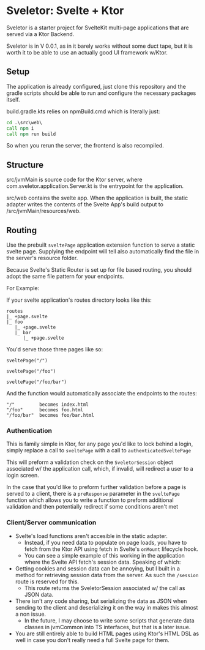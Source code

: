 # Sveletor: Svelte + Ktor

Sveletor is a starter project for SvelteKit multi-page applications that are served via a Ktor Backend.

Sveletor is in V 0.0.1, as in it barely works without some duct tape, but it is worth it to be able to use an actually good UI framework w/Ktor.

## Setup

The application is already configured, just clone this repository and the gradle scripts should be able to run and configure the necessary packages itself.

build.gradle.kts relies on npmBuild.cmd which is literally just: 

```cmd
cd .\src\web\
call npm i
call npm run build
```

So when you rerun the server, the frontend is also recompiled. 

## Structure

src/jvmMain is source code for the Ktor server, where com.sveletor.application.Server.kt is the entrypoint for the application.

src/web contains the svelte app. When the application is built, the static adapter writes the contents of the Svelte App's build output to /src/jvmMain/resources/web.

## Routing

Use the prebuilt `sveltePage` application extension function to serve a static svelte page. Supplying the endpoint will tell also automatically find the file in the server's resource folder.

Because Svelte's Static Router is set up for file based routing, you should adopt the same file pattern for your endpoints.

For Example:

If your svelte application's routes directory looks like this:

```
routes
|_ +page.svelte
|_ foo
   |_ +page.svelte
   |_ bar
      |_ +page.svelte
```

You'd serve those three pages like so:

```
sveltePage("/")

sveltePage("/foo")

sveltePage("/foo/bar")
```

And the function would automatically associate the endpoints to the routes:

```
"/"         becomes index.html
"/foo"      becomes foo.html
"/foo/bar"  becomes foo/bar.html
```

### Authentication

This is family simple in Ktor, for any page you'd like to lock behind a login, simply replace a call to `sveltePage` with a call to `authenticatedSveltePage`

This will preform a validation check on the `SveletorSession` object associated w/ the application call, which, if invalid, will redirect a user to a login screen.

In the case that you'd like to preform further validation before a page is served to a client, there is a `preResponse` parameter in the `sveltePage` function which allows you to write a function to preform additional validation and then potentially redirect if some conditions aren't met

### Client/Server communication

- Svelte's load functions aren't accesible in the static adapter. 
  - Instead, if you need data to populate on page loads, you have to fetch from the Ktor API using fetch in Svelte's `onMount` lifecycle hook.
  - You can see a simple example of this working in the application where the Svelte API fetch's session data. Speaking of which:
- Getting cookies and session data can be annoying, but I built in a method for retrieving session data from the server. As such the `/session` route is reserved for this.
  - This route returns the SveletorSession associated w/ the call as JSON data.
- There isn't any code sharing, but serializing the data as JSON when sending to the client and deserializing it on the way in makes this almost a non issue.
  - In the future, I may choose to write some scripts that generate data classes in jvmCommon into TS interfaces, but that is a later issue.
- You are still entirely able to build HTML pages using Ktor's HTML DSL as well in case you don't really need a full Svelte page for them.
